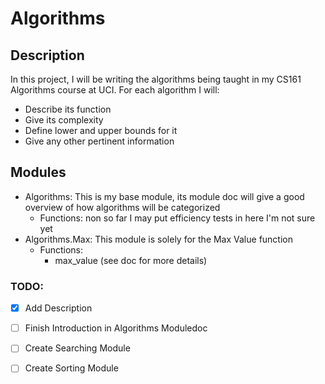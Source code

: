 # Algorithms
## Description
  In this project, I will be writing the algorithms being taught in my CS161 Algorithms course at UCI.
  For each algorithm I will:
  * Describe its function
  * Give its complexity
  * Define lower and upper bounds for it
  * Give any other pertinent information

## Modules
  * Algorithms: This is my base module, its module doc will give a good overview of how algorithms will be categorized
    * Functions: non so far I may put efficiency tests in here I'm not sure yet
  * Algorithms.Max: This module is solely for the Max Value function
    * Functions:
      * max_value (see doc for more details)

### TODO:
  * [x] Add Description
  * [ ] Finish Introduction in Algorithms Moduledoc
  * [ ] Create Searching Module
  * [ ] Create Sorting Module

